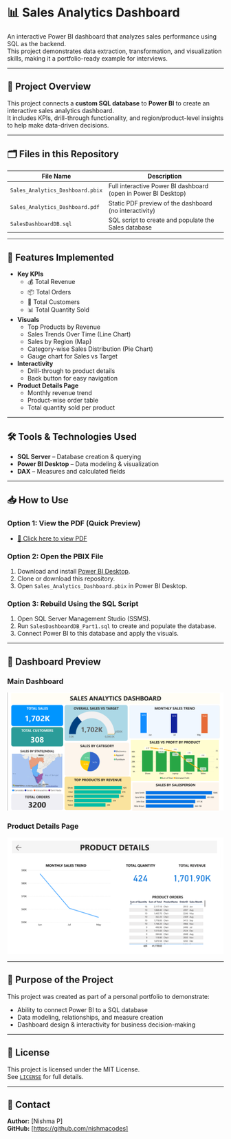 # 📊 Sales Analytics Dashboard

An interactive Power BI dashboard that analyzes sales performance using SQL as the backend.  
This project demonstrates data extraction, transformation, and visualization skills, making it a portfolio-ready example for interviews.

---

## 📌 Project Overview
This project connects a **custom SQL database** to **Power BI** to create an interactive sales analytics dashboard.  
It includes KPIs, drill-through functionality, and region/product-level insights to help make data-driven decisions.

---

## 🗂 Files in this Repository
| File Name | Description |
|-----------|-------------|
| `Sales_Analytics_Dashboard.pbix` | Full interactive Power BI dashboard (open in Power BI Desktop) |
| `Sales_Analytics_Dashboard.pdf` | Static PDF preview of the dashboard (no interactivity) |
| `SalesDashboardDB.sql` | SQL script to create and populate the Sales database |

---

## 🚀 Features Implemented
- **Key KPIs**
  - 💰 Total Revenue
  - 📦 Total Orders
  - 👥 Total Customers
  - 📊 Total Quantity Sold
- **Visuals**
  - Top Products by Revenue
  - Sales Trends Over Time (Line Chart)
  - Sales by Region (Map)
  - Category-wise Sales Distribution (Pie Chart)
  - Gauge chart for Sales vs Target
- **Interactivity**
  - Drill-through to product details
  - Back button for easy navigation
- **Product Details Page**
  - Monthly revenue trend
  - Product-wise order table
  - Total quantity sold per product

---

## 🛠 Tools & Technologies Used
- **SQL Server** – Database creation & querying
- **Power BI Desktop** – Data modeling & visualization
- **DAX** – Measures and calculated fields

---

## 📥 How to Use

### **Option 1: View the PDF (Quick Preview)**
- [📄 Click here to view PDF](./Sales_Analytics_Dashboard.pdf)

### **Option 2: Open the PBIX File**
1. Download and install [Power BI Desktop](https://powerbi.microsoft.com/desktop/).
2. Clone or download this repository.
3. Open `Sales_Analytics_Dashboard.pbix` in Power BI Desktop.

### **Option 3: Rebuild Using the SQL Script**
1. Open SQL Server Management Studio (SSMS).
2. Run `SalesDashboardDB_Part1.sql` to create and populate the database.
3. Connect Power BI to this database and apply the visuals.

---

## 📸 Dashboard Preview

### **Main Dashboard**
![Main Dashboard](./screenshots/main_dashboard.png)

### **Product Details Page**
![Product Details](./screenshots/product_details.png)

---

## 🎯 Purpose of the Project
This project was created as part of a personal portfolio to demonstrate:
- Ability to connect Power BI to a SQL database
- Data modeling, relationships, and measure creation
- Dashboard design & interactivity for business decision-making

---

## 📜 License

This project is licensed under the MIT License.  
See [`LICENSE`](LICENSE) for full details.

---

## 📧 Contact
**Author:** [Nishma P]  
**GitHub:** [https://github.com/nishmacodes]  

